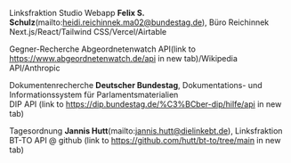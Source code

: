 Linksfraktion Studio Webapp
**Felix S. Schulz**(mailto:heidi.reichinnek.ma02@bundestag.de), Büro Reichinnek <br>
Next.js/React/Tailwind CSS/Vercel/Airtable

Gegner-Recherche
Abgeordnetenwatch API(link to https://www.abgeordnetenwatch.de/api in new tab)/Wikipedia API/Anthropic

Dokumentenrecherche
**Deutscher Bundestag**, Dokumentations- und Informationssystem für Parlamentsmaterialien <br>
DIP API (link to https://dip.bundestag.de/%C3%BCber-dip/hilfe/api in new tab)

Tagesordnung
**Jannis Hutt**(mailto:jannis.hutt@dielinkebt.de), Linksfraktion <br>
BT-TO API @ github (link to https://github.com/hutt/bt-to/tree/main in new tab)